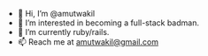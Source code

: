 - 👋 Hi, I’m @amutwakil
- 👀 I’m interested in becoming a full-stack badman.
- 🌱 I’m currently ruby/rails.
- 📫 Reach me at amutwakil@gmail.com

<!---
amutwakil/amutwakil is a ✨ special ✨ repository because its `README.md` (this file) appears on your GitHub profile.
You can click the Preview link to take a look at your changes.
--->
